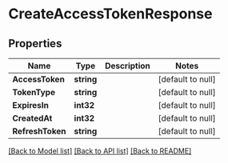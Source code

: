 # CreateAccessTokenResponse

## Properties
Name | Type | Description | Notes
------------ | ------------- | ------------- | -------------
**AccessToken** | **string** |  | [default to null]
**TokenType** | **string** |  | [default to null]
**ExpiresIn** | **int32** |  | [default to null]
**CreatedAt** | **int32** |  | [default to null]
**RefreshToken** | **string** |  | [default to null]

[[Back to Model list]](../README.md#documentation-for-models) [[Back to API list]](../README.md#documentation-for-api-endpoints) [[Back to README]](../README.md)


